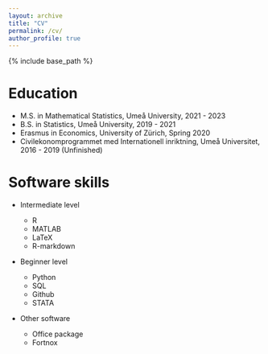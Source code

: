 ```yaml
---
layout: archive
title: "CV"
permalink: /cv/
author_profile: true
---
```


{% include base_path %}

Education
======
* M.S. in Mathematical Statistics, Umeå University, 2021 - 2023
* B.S. in Statistics, Umeå University, 2019 - 2021
* Erasmus in Economics, University of Zürich, Spring 2020 
* Civilekonomprogrammet med Internationell inriktning, Umeå Universitet, 2016 - 2019 (Unfinished)


Software skills
======
* Intermediate level
  * R
  * MATLAB
  * LaTeX
  * R-markdown

* Beginner level
  * Python
  * SQL
  * Github
  * STATA

* Other software
  * Office package
  * Fortnox
